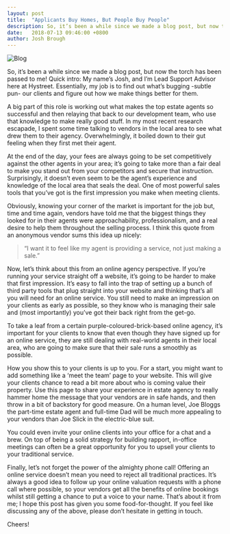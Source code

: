 ```yaml
---
layout: post
title:  "Applicants Buy Homes, But People Buy People"
description: So, it’s been a while since we made a blog post, but now the torch has been passed to me! Quick intro: My name’s Josh...
date:   2018-07-13 09:46:00 +0800
author: Josh Brough
---
```


![Blog]({{site.url}}/images/buzz.jpg)

So, it’s been a while since we made a blog post, but now the torch has been passed to me! Quick intro: My name’s Josh, and I’m Lead Support Advisor here at Hystreet. Essentially, my job is to find out what’s bugging -subtle pun- our clients and figure out how we make things better for them.
<!--more-->
A big part of this role is working out what makes the top estate agents so successful and then relaying that back to our development team, who use that knowledge to make really good stuff. In my most recent research escapade, I spent some time talking to vendors in the local area to see what drew them to their agency. Overwhelmingly, it boiled down to their gut feeling when they first met their agent.

At the end of the day, your fees are always going to be set competitively against the other agents in your area; it’s going to take more than a fair deal to make you stand out from your competitors and secure that instruction. Surprisingly, it doesn’t even seem to be the agent’s experience and knowledge of the local area that seals the deal. One of most powerful sales tools that you’ve got is the first impression you make when meeting clients.

Obviously, knowing your corner of the market is important for the job but, time and time again, vendors have told me that the biggest things they looked for in their agents were approachability, professionalism, and a real desire to help them throughout the selling process. I think this quote from an anonymous vendor sums this idea up nicely:

> “I want it to feel like my agent is providing a service, not just making a sale.”

Now, let’s think about this from an online agency perspective. If you’re running your service straight off a website, it’s going to be harder to make that first impression. It’s easy to fall into the trap of setting up a bunch of third party tools that plug straight into your website and thinking that’s all you will need for an online service. You still need to make an impression on your clients as early as possible, so they know who is managing their sale and (most importantly) you’ve got their back right from the get-go.

To take a leaf from a certain purple-coloured-brick-based online agency, it’s important for your clients to know that even though they have signed up for an online service, they are still dealing with real-world agents in their local area, who are going to make sure that their sale runs a smoothly as possible.

How you show this to your clients is up to you. For a start, you might want to add something like a ‘meet the team’ page to your website. This will give your clients chance to read a bit more about who is coming value their property. Use this page to share your experience in estate agency to really hammer home the message that your vendors are in safe hands, and then throw in a bit of backstory for good measure. On a human level, Joe Bloggs the part-time estate agent and full-time Dad will be much more appealing to your vendors than Joe Slick in the electric-blue suit.

You could even invite your online clients into your office for a chat and a brew. On top of being a solid strategy for building rapport, in-office meetings can often be a great opportunity for you to upsell your clients to your traditional service.

Finally, let’s not forget the power of the almighty phone call! Offering an online service doesn’t mean you need to reject all traditional practices. It’s always a good idea to follow up your online valuation requests with a phone call where possible, so your vendors get all the benefits of online bookings whilst still getting a chance to put a voice to your name.
That’s about it from me; I hope this post has given you some food-for-thought. If you feel like discussing any of the above, please don’t hesitate in getting in touch.

Cheers!
